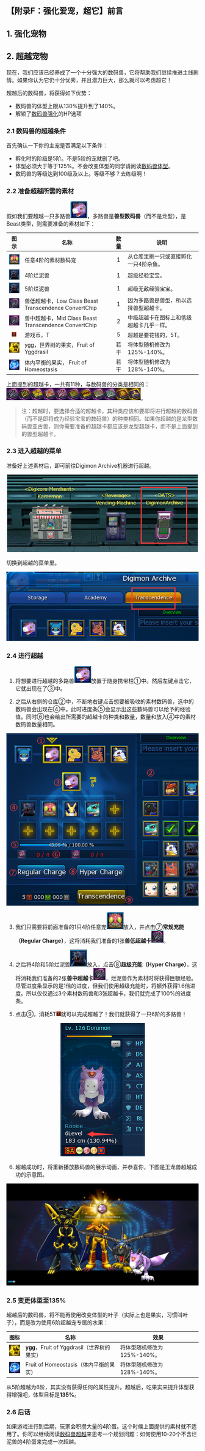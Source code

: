## 【附录F：强化爱宠，超它】前言

## 1. 强化宠物



## 2. 超越宠物

现在，我们应该已经养成了一个十分强大的数码兽，它将帮助我们继续推进主线剧情。如果你认为它仍十分优秀，并且潜力巨大，那么就可以考虑超它！

超越后的数码兽，将获得如下优势：

 - 数码兽的体型上限从130%提升到了140%。
 - 解锁了[数码兽强化](数码兽强化.md)的HP选项

### 2.1 数码兽的超越条件

首先确认一下你的主宠是否满足以下条件：

 - 孵化时的阶级是5阶。不是5阶的宠就删了吧。
 - 体型必须大于等于125%。不会改变体型的同学请阅读[数码兽体型](../3.各类强化系统/数码兽体型.md)。
 - 数码兽的等级达到100级及以上。等级不够？去练级啊！

### 2.2 准备超越所需的素材

假如我们要超越一只多路兽![多路兽](../imgs/Digimon/Dorumon.png)，多路兽是**兽型数码兽**（而不是龙型），是Beast类型，则需要准备的素材如下：

|                                          图示                                          |                         名称                          | 数量 |                 说明                 |
| :-----------------------------------------------------------------------------------: | ---------------------------------------------------- | :--: | ------------------------------------ |
|                        ![甲虫兽](../imgs/Digimon/Tentomon.png)                         | 任意4阶的素材数码宠                                    |  1   | 从仓库里挑一只或直接孵化一只4阶杂鱼。    |
|                         ![烂泥兽](../imgs/Digimon/Raremon.png)                         | 4阶烂泥兽                                             |  1   | 超级经验宝宝。                         |
|                         ![多路兽](../imgs/Digimon/Raremon.png)                         | 5阶烂泥兽                                             |  1   | 超级无敌经验宝宝。                     |
| <img src="../imgs/Item/Transcendence/Low Class Beast Transcendence ConvertChip.png"/> | 兽低超越卡，Low Class Beast Transcendence ConvertChip |  1   | 因为多路兽是兽型，所以选择兽型超越卡。   |
| <img src="../imgs/Item/Transcendence/Mid Class Beast Transcendence ConvertChip.png"/> | 兽中超越卡，Mid Class Beast Transcendence ConvertChip |  2   | 中级超越卡在图标上和低级超越卡几乎一样。 |
|                                  ![T](../imgs/T.png)                                  | 游戏币，T                                             |  5   | 超越是要花钱的，5T。                   |
|             <img src="../imgs/Item/Digimon Size/Fruit of Yggdrasil.png"/>             | ygg，世界树的果实，Fruit of Yggdrasil                  | 若干 | 将体型随机修改为125%-140%。            |
|            <img src="../imgs/Item/Digimon Size/Fruit of Homeostasis.png"/>            | 体内平衡的果实， Fruit of Homeostasis                  | 若干 | 将体型随机修改为128%-140%。            |

上面提到的超越卡，一共有11种，与数码兽的分类是相同的：<img src="../imgs/Item/Transcendence/Transcendence ConvertChip.png"/>。

> 注：超越时，要选择合适的超越卡，其种类应该和要即将进行超越的数码兽（而不是即将成为经验宝宝的数码兽）的种类相同。如果你超越的是龙型数码兽亚古兽，则你需要准备的超越卡都应该是龙型超越卡，而不是上面提到的兽型超越卡。

### 2.3 进入超越的菜单

准备好上述素材后，即可前往Digimon Archive机器进行超越。

<div align="center"><img src="../imgs/Screenshot/2.新手指导/附录F/Digimon Archive.png"/></div>

切换到超越的菜单里。

<div align="center"><img src="../imgs/Screenshot/2.新手指导/附录F/进入超越系统.png"/></div>

### 2.4 进行超越

1. 将想要进行超越的多路兽![多路兽](../imgs/Digimon/Dorumon.png)放置于随身携带栏①中。然后左键点击它，它就出现在了③中。

2. 之后从右侧的仓库②中，不断地右键点击想要被吸收的素材数码兽，选中的数码兽会出现在④中。此时进度条⑤会显示出这些数码兽可以给予的经验值。同时⑥也会给出所需要的超越卡的种类和数量，数量和放入④中的素材数码兽数量相同。

<div align="center"><img src="../imgs/Screenshot/2.新手指导/附录F/超越示意图.png"/></div>

3. 我们只需要将前面准备的1只4阶任意宠![甲虫兽](../imgs/Digimon/Tentomon.png)放入，并点击⑦**常规充能（Regular Charge）**，这将消耗我们准备的1张**兽低超越卡**<img src="../imgs/Item/Transcendence/Low Class Beast Transcendence ConvertChip.png"/>。

4. 之后将4阶和5阶烂泥兽![烂泥兽](../imgs/Digimon/Raremon.png)放入，点击⑧**超级充能（Hyper Charge）**，这将消耗我们准备的2张**兽中超越卡**<img src="../imgs/Item/Transcendence/Mid Class Beast Transcendence ConvertChip.png"/>，烂泥兽作为素材时将获得巨额经验。尽管进度条显示的是1倍的进度，但我们使用超级充能时，将额外获得1.6倍进度。所以仅仅通过3个素材数码兽和3张超越卡，我们就完成了100%的进度条。

5. 点击⑨，消耗5T![T](../imgs/T.png)就可以完成超越了！我们就获得了一只6阶的多路兽！

<div align="center"><img src="../imgs/Screenshot/2.新手指导/附录F/6阶的多路兽.png"/></div>

6. 超越成功时，将重新播放数码兽的展示动画，并恭喜你，下图是王龙兽超越成功的示意图。

<div align="center"><img src="../imgs/Screenshot/2.新手指导/附录F/超越成功.png"/></div>

### 2.5 变更体型至135%

超越后的数码兽，将不能再使用改变体型的叶子（实际上也是果实，习惯叫叶子），而是改为使用6阶超越宠专属的水果：

|                              图标                               |                    名称                    |            效果            |
| --------------------------------------------------------------- | ----------------------------------------- | ------------------------- |
| <img src="../imgs/Item/Digimon Size/Fruit of Yggdrasil.png"/>   | **ygg**，Fruit of Yggdrasil（世界树的果实） | 将体型随机修改为125%-140%。 |
| <img src="../imgs/Item/Digimon Size/Fruit of Homeostasis.png"/> | Fruit of Homeostasis（体内平衡的果实）      | 将体型随机修改为128%-140%。 |

从5阶超越为6阶，其实没有获得任何的属性提升。超越后，吃果实来提升体型获得增强吧，体型目标是**135%**。

### 2.6 后话

如果游戏进行到后期，玩家会积攒大量的4阶蛋。这个时候上面提供的素材就不适用了。你可以继续阅读[数码兽超越](../3.各类强化系统/数码兽超越.md)来思考一个规划问题：如何使用10-20个不含烂泥兽的4阶蛋来完成一次超越。


